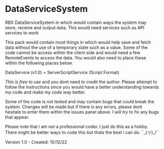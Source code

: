# DataServiceSystem
RBX DataServiceSystem in which would contain ways the system may store, receive and output data. This would need services such as API services to work

This pack would contain most things in which would help save and fetch data without the use of a temporary state such as a value. Some of the code cannot be access within the client side
and would need a few RemoteEvents to access the data. You would also need to place these within the following places below.

DataService (v1.0) = ServerScriptService (Script Format)

*This is free to use* and you dont need to credit the author. Please attempt to follow the instructions since you would have a better understanding towards my code
and make my code way better.

Some of the code is not tested and may contain bugs that could break the system. Changes will be made but if there is any errors, please dont hesitate to enter them 
within the issues panel above. I will *try* to fix any bugs that appear. 

Please note that i am *not* a professional coder. I just do this as a hobby. There might be better ways to code this but thats the best i can do. ¯\_(ツ)_/¯

Version 1.0 - Created: 10/12/22 

